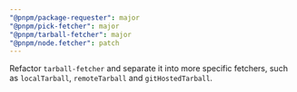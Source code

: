```yaml
---
"@pnpm/package-requester": major
"@pnpm/pick-fetcher": major
"@pnpm/tarball-fetcher": major
"@pnpm/node.fetcher": patch
---
```


Refactor `tarball-fetcher` and separate it into more specific fetchers, such as `localTarball`, `remoteTarball` and `gitHostedTarball`.
